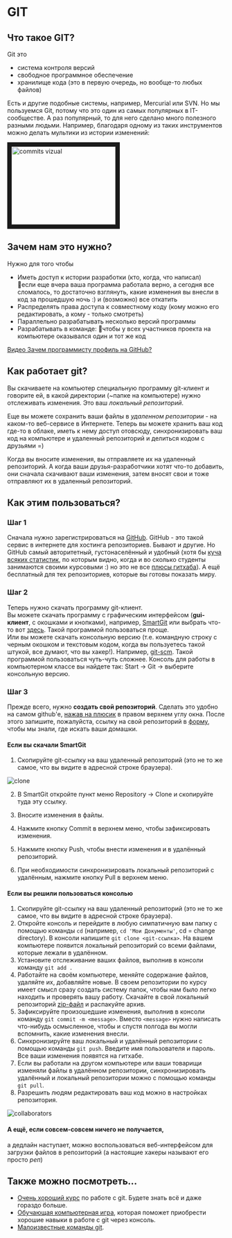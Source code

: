 # GIT

## Что такое GIT?

Git это
* система контроля версий
* свободное программное обеспечение 
* хранилище кода (это в первую очередь, но вообще-то любых файлов)

Есть и другие подобные системы, например, Mercurial или SVN. Но мы пользуемся Git, потому что это один из самых популярных в IT-сообществе. А раз популярный, то для него сделано много полезного разными людьми. Например, благодаря одному из таких инструментов можно делать мультики из истории изменений:

<a href="http://www.youtube.com/watch?feature=player_embedded&v=7Klex2I08JU" target="_blank"><img src="http://img.youtube.com/vi/7Klex2I08JU/0.jpg" 
alt="commits vizual" width="240" height="180" border="10" /></a>

## Зачем нам это нужно?

Нужно для того чтобы

* Иметь доступ к истории разработки (кто, когда, что написал) <br>
                если еще вчера ваша программа работала верно, а сегодня все сломалось, то достаточно взглянуть, какие изменения вы внесли в код за прошедшую ночь :) и (возможно) все откатить
* Распределять права доступа к совместному коду (кому можно его редактировать, а кому - только смотреть)
* Параллельно разрабатывать несколько версий программы
* Разрабатывать в команде: чтобы у всех участников проекта на компьютере оказывался один и тот же код

[Видео Зачем программисту профиль на GitHub?](https://www.youtube.com/watch?v=WFFAUyomZBk)

## Как работает git?

Вы скачиваете на компьютер специальную программу git-клиент и говорите ей, в какой директории (~папке на компьютере) нужно отслеживать изменения. Это ваш *локальный репозиторий*.

Еще вы можете сохранить ваши файлы в *удаленном репозитории* - на каком-то веб-сервисе в Интернете. Теперь вы можете хранить ваш код где-то в облаке, иметь к нему доступ отовсюду, синхронизировать ваш код на компьютере и удаленный репозиторий и делиться кодом с друзьями =) 

Когда вы вносите изменения, вы отправляете их на удаленный репозиторий. А когда ваши друзья-разработчики хотят что-то добавить, они сначала скачивают ваши изменения, затем вносят свои и тоже отправляют их в удаленный репозиторий.

## Как этим пользоваться?

### Шаг 1

Сначала нужно зарегистрироваться на [GitHub](https://github.com/). GitHub - это такой сервис в интернете для хостинга репозиториев. Бывают и другие. Но GitHub самый авторитетный, густонаселённый и удобный (хотя бы [куча всяких статистик](https://github.com/maryszmary/adj_and_ngramms/graphs/punch-card), по которым видно, когда и во сколько студенты занимаются своими курсовыми :) но это не все [плюсы гитхаба](https://habrahabr.ru/company/2gis/blog/306166/)). А ещё бесплатный для тех репозиториев, которые вы готовы показать миру.

### Шаг 2
Теперь нужно скачать программу git-клиент. <br>
Вы можете скачать программу с графическим интерфейсом (**gui-клиент**, с окошками и кнопками), например, [SmartGit](http://www.syntevo.com/smartgit/) или выбрать что-то вот [здесь](https://git-scm.com/downloads/guis). Такой программой пользоваться проще.<br>
Или вы можете скачать консольную версию (т.е. командную строку с черным окошком и текстовым кодом, когда вы пользуетесь такой штукой, все думают, что вы хакер!). Например, [git-scm](https://git-scm.com/downloads). Такой программой пользоваться чуть-чуть сложнее. Консоль для работы в компьютерном классе вы найдете так: Start -> Git -> выберите консольную версию.

### Шаг 3
Прежде всего, нужно **создать свой репозиторий**. Сделать это удобно на самом github'е, [нажав на плюсик](https://github.com/new) в правом верхнем углу окна. После этого запишите, пожалуйста, ссылку на свой репозиторий в [форму](https://goo.gl/forms/m24dN2hTQwQdtkuC3), чтобы мы знали, где искать ваши домашки.

#### Если вы скачали SmartGit
1. Скопируйте git-ссылку на ваш удаленный репозиторий (это не то же самое, что вы видите в адресной строке браузера).

![clone](https://github.com/ElizavetaKuzmenko/Programming-and-computer-instruments/blob/master/images/clone.png)

2. В SmartGit откройте пункт меню Repository -> Clone и скопируйте туда эту ссылку.

3. Вносите изменения в файлы.

4. Нажмите кнопку Commit в верхнем меню, чтобы зафиксировать изменения.

5. Нажмите кнопку Push, чтобы внести изменения и в удалённый репозиторий.

6. При необходимости синхронизировать локальный репозиторий с удалённым, нажмите кнопку Pull в верхнем меню.

#### Если вы решили пользоваться консолью 
1. Скопируйте git-ссылку на ваш удаленный репозиторий (это не то же самое, что вы видите в адресной строке браузера).
2. Откройте консоль и перейдите в любую симпатичную вам папку с помощью команды `cd` (например, `cd 'Мои Документы'`, cd = change directory). В консоли напишите `git clone <git-ссылка>`. На вашем компьютере появится локальный репозиторий со всеми файлами, которые лежали в удалённом.
3. Установите отслеживание ваших файлов, выполнив в консоли команду `git add .`
4. Работайте на своём компьютере, меняйте содержание файлов, удаляйте их, добавляйте новые. 
В своем репозитории по курсу имеет смысл сразу создать систему папок, чтобы нам было легко находить и проверять вашу работу. Скачайте в свой локальный репозиторий <a href="https://github.com/olesar/hseinstruments/blob/master/Data/KILI_RepositoryFolders_Example.zip">zip-файл</a> и распакуйте архив.
5. Зафиксируйте произошедшие изменения, выполнив в консоли команду `git commit -m <message>`. Вместо `<message>` нужно написать что-нибудь осмысленное, чтобы и спустя полгода вы могли вспомнить, какие изменения внесли.
6. Синхронизируйте ваш локальный и удалённый репозитории с помощью команды `git push`. Введите имя пользователя и пароль. Все ваши изменения появятся на гитхабе.
7. Если вы работали на другом компьютере или ваши товарищи изменяли файлы в удалённом репозитории, синхронизировать удалённый и локальный репозитории можно с помощью команды `git pull`.
7. Разрешить людям редактировать ваш код можно в настройках репозитория.

![collaborators](https://github.com/ElizavetaKuzmenko/Programming-and-computer-instruments/blob/master/images/collab.png)

#### А ещё, если совсем-совсем ничего не получается,

а дедлайн наступает, можно воспользоваться веб-интерфейсом для загрузки файлов в репозиторий (а настоящие хакеры называют его просто _реп_)

## Также можно посмотреть...
* [Очень хороший курс](https://geekbrains.ru/courses/66) по работе с git. Будете знать всё и даже гораздо больше.
* [Обучающая компьютерная игра](https://www.git-game.com/), которая поможет приобрести хорошие навыки в работе с git через консоль.
* [Малоизвестные команды git](https://habrahabr.ru/company/mailru/blog/318508/).
